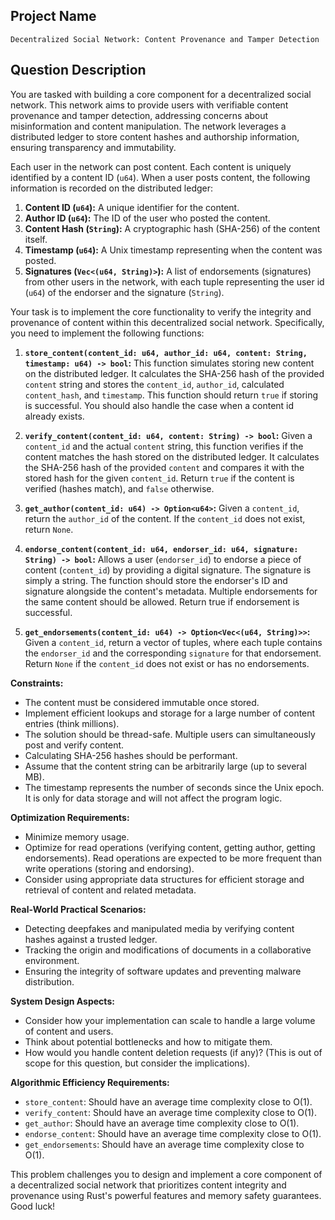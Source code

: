 ## Project Name

`Decentralized Social Network: Content Provenance and Tamper Detection`

## Question Description

You are tasked with building a core component for a decentralized social network. This network aims to provide users with verifiable content provenance and tamper detection, addressing concerns about misinformation and content manipulation. The network leverages a distributed ledger to store content hashes and authorship information, ensuring transparency and immutability.

Each user in the network can post content. Each content is uniquely identified by a content ID (`u64`). When a user posts content, the following information is recorded on the distributed ledger:

1.  **Content ID (`u64`):** A unique identifier for the content.
2.  **Author ID (`u64`):** The ID of the user who posted the content.
3.  **Content Hash (`String`):** A cryptographic hash (SHA-256) of the content itself.
4.  **Timestamp (`u64`):** A Unix timestamp representing when the content was posted.
5. **Signatures (`Vec<(u64, String)>`):** A list of endorsements (signatures) from other users in the network, with each tuple representing the user id (`u64`) of the endorser and the signature (`String`).

Your task is to implement the core functionality to verify the integrity and provenance of content within this decentralized social network. Specifically, you need to implement the following functions:

1.  **`store_content(content_id: u64, author_id: u64, content: String, timestamp: u64) -> bool`:** This function simulates storing new content on the distributed ledger. It calculates the SHA-256 hash of the provided `content` string and stores the `content_id`, `author_id`, calculated `content_hash`, and `timestamp`. This function should return `true` if storing is successful. You should also handle the case when a content id already exists.

2.  **`verify_content(content_id: u64, content: String) -> bool`:** Given a `content_id` and the actual `content` string, this function verifies if the content matches the hash stored on the distributed ledger. It calculates the SHA-256 hash of the provided `content` and compares it with the stored hash for the given `content_id`. Return `true` if the content is verified (hashes match), and `false` otherwise.

3.  **`get_author(content_id: u64) -> Option<u64>`:** Given a `content_id`, return the `author_id` of the content. If the `content_id` does not exist, return `None`.

4.  **`endorse_content(content_id: u64, endorser_id: u64, signature: String) -> bool`:** Allows a user (`endorser_id`) to endorse a piece of content (`content_id`) by providing a digital signature. The signature is simply a string. The function should store the endorser's ID and signature alongside the content's metadata. Multiple endorsements for the same content should be allowed. Return true if endorsement is successful.

5.  **`get_endorsements(content_id: u64) -> Option<Vec<(u64, String)>>`:** Given a `content_id`, return a vector of tuples, where each tuple contains the `endorser_id` and the corresponding `signature` for that endorsement. Return `None` if the `content_id` does not exist or has no endorsements.

**Constraints:**

*   The content must be considered immutable once stored.
*   Implement efficient lookups and storage for a large number of content entries (think millions).
*   The solution should be thread-safe. Multiple users can simultaneously post and verify content.
*   Calculating SHA-256 hashes should be performant.
*   Assume that the content string can be arbitrarily large (up to several MB).
*   The timestamp represents the number of seconds since the Unix epoch. It is only for data storage and will not affect the program logic.

**Optimization Requirements:**

*   Minimize memory usage.
*   Optimize for read operations (verifying content, getting author, getting endorsements). Read operations are expected to be more frequent than write operations (storing and endorsing).
*   Consider using appropriate data structures for efficient storage and retrieval of content and related metadata.

**Real-World Practical Scenarios:**

*   Detecting deepfakes and manipulated media by verifying content hashes against a trusted ledger.
*   Tracking the origin and modifications of documents in a collaborative environment.
*   Ensuring the integrity of software updates and preventing malware distribution.

**System Design Aspects:**

*   Consider how your implementation can scale to handle a large volume of content and users.
*   Think about potential bottlenecks and how to mitigate them.
*   How would you handle content deletion requests (if any)? (This is out of scope for this question, but consider the implications).

**Algorithmic Efficiency Requirements:**

*   `store_content`: Should have an average time complexity close to O(1).
*   `verify_content`: Should have an average time complexity close to O(1).
*   `get_author`: Should have an average time complexity close to O(1).
*   `endorse_content`: Should have an average time complexity close to O(1).
*   `get_endorsements`: Should have an average time complexity close to O(1).

This problem challenges you to design and implement a core component of a decentralized social network that prioritizes content integrity and provenance using Rust's powerful features and memory safety guarantees. Good luck!
